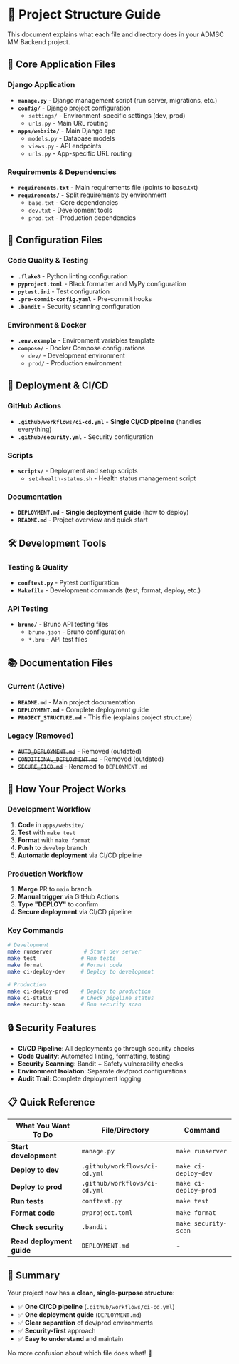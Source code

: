 # 📁 Project Structure Guide

This document explains what each file and directory does in your ADMSC MM Backend project.

## 🚀 **Core Application Files**

### **Django Application**
- **`manage.py`** - Django management script (run server, migrations, etc.)
- **`config/`** - Django project configuration
  - `settings/` - Environment-specific settings (dev, prod)
  - `urls.py` - Main URL routing
- **`apps/website/`** - Main Django app
  - `models.py` - Database models
  - `views.py` - API endpoints
  - `urls.py` - App-specific URL routing

### **Requirements & Dependencies**
- **`requirements.txt`** - Main requirements file (points to base.txt)
- **`requirements/`** - Split requirements by environment
  - `base.txt` - Core dependencies
  - `dev.txt` - Development tools
  - `prod.txt` - Production dependencies

## 🔧 **Configuration Files**

### **Code Quality & Testing**
- **`.flake8`** - Python linting configuration
- **`pyproject.toml`** - Black formatter and MyPy configuration
- **`pytest.ini`** - Test configuration
- **`.pre-commit-config.yaml`** - Pre-commit hooks
- **`.bandit`** - Security scanning configuration

### **Environment & Docker**
- **`.env.example`** - Environment variables template
- **`compose/`** - Docker Compose configurations
  - `dev/` - Development environment
  - `prod/` - Production environment

## 🚀 **Deployment & CI/CD**

### **GitHub Actions**
- **`.github/workflows/ci-cd.yml`** - **Single CI/CD pipeline** (handles everything)
- **`.github/security.yml`** - Security configuration

### **Scripts**
- **`scripts/`** - Deployment and setup scripts
  - `set-health-status.sh` - Health status management script

### **Documentation**
- **`DEPLOYMENT.md`** - **Single deployment guide** (how to deploy)
- **`README.md`** - Project overview and quick start

## 🛠️ **Development Tools**

### **Testing & Quality**
- **`conftest.py`** - Pytest configuration
- **`Makefile`** - Development commands (test, format, deploy, etc.)

### **API Testing**
- **`bruno/`** - Bruno API testing files
  - `bruno.json` - Bruno configuration
  - `*.bru` - API test files

## 📚 **Documentation Files**

### **Current (Active)**
- **`README.md`** - Main project documentation
- **`DEPLOYMENT.md`** - Complete deployment guide
- **`PROJECT_STRUCTURE.md`** - This file (explains project structure)

### **Legacy (Removed)**
- ~~`AUTO_DEPLOYMENT.md`~~ - Removed (outdated)
- ~~`CONDITIONAL_DEPLOYMENT.md`~~ - Removed (outdated)
- ~~`SECURE_CICD.md`~~ - Renamed to `DEPLOYMENT.md`

## 🎯 **How Your Project Works**

### **Development Workflow**
1. **Code** in `apps/website/`
2. **Test** with `make test`
3. **Format** with `make format`
4. **Push** to `develop` branch
5. **Automatic deployment** via CI/CD pipeline

### **Production Workflow**
1. **Merge** PR to `main` branch
2. **Manual trigger** via GitHub Actions
3. **Type "DEPLOY"** to confirm
4. **Secure deployment** via CI/CD pipeline

### **Key Commands**
```bash
# Development
make runserver          # Start dev server
make test              # Run tests
make format            # Format code
make ci-deploy-dev     # Deploy to development

# Production
make ci-deploy-prod    # Deploy to production
make ci-status         # Check pipeline status
make security-scan     # Run security scan
```

## 🔒 **Security Features**

- **CI/CD Pipeline**: All deployments go through security checks
- **Code Quality**: Automated linting, formatting, testing
- **Security Scanning**: Bandit + Safety vulnerability checks
- **Environment Isolation**: Separate dev/prod configurations
- **Audit Trail**: Complete deployment logging

## 📋 **Quick Reference**

| What You Want To Do | File/Directory | Command |
|---------------------|----------------|---------|
| **Start development** | `manage.py` | `make runserver` |
| **Deploy to dev** | `.github/workflows/ci-cd.yml` | `make ci-deploy-dev` |
| **Deploy to prod** | `.github/workflows/ci-cd.yml` | `make ci-deploy-prod` |
| **Run tests** | `conftest.py` | `make test` |
| **Format code** | `pyproject.toml` | `make format` |
| **Check security** | `.bandit` | `make security-scan` |
| **Read deployment guide** | `DEPLOYMENT.md` | - |

## 🎉 **Summary**

Your project now has a **clean, single-purpose structure**:

- ✅ **One CI/CD pipeline** (`.github/workflows/ci-cd.yml`)
- ✅ **One deployment guide** (`DEPLOYMENT.md`)
- ✅ **Clear separation** of dev/prod environments
- ✅ **Security-first** approach
- ✅ **Easy to understand** and maintain

No more confusion about which file does what! 🚀
